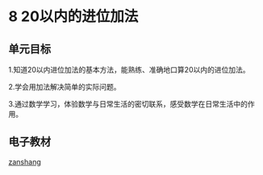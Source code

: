 # 8 20以内的进位加法

## 单元目标

1.知道20以内进位加法的基本方法，能熟练、准确地口算20以内的进位加法。

2.学会用加法解决简单的实际问题。

3.通过数学学习，体验数学与日常生活的密切联系，感受数学在日常生活中的作用。

## 电子教材

<Epep grade="xxsx1a" :pep="1221001101121" :pages="88" :paged="103" ></Epep>

[zanshang](../res/zanshang.md ':include')